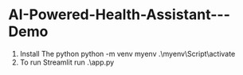# AI-Powered-Health-Assistant---Demo  
1. Install The python
python -m venv myenv
.\myenv\Script\activate
2. To run
Streamlit run .\app.py
